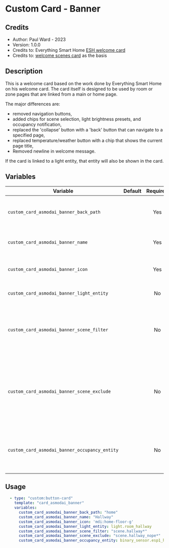 # Custom Card - Banner

## Credits
- Author: Paul Ward - 2023
- Version: 1.0.0
- Credits to: Everything Smart Home [ESH welcome card](https://github.com/UI-Lovelace-Minimalist/UI/tree/main/custom_cards/custom_card_esh_welcome)
- Credits to: [welcome scenes card](https://ui-lovelace-minimalist.github.io/UI/usage/cards/card_welcome_scenes/) as the basis

## Description
This is a welcome card based on the work done by Everything Smart Home on his welcome card.  The card itself is designed to be used by room or zone pages that are linked from a main or home page.

The major differences are:
 * removed navigation buttons,
 * added chips for scene selection, light brightness presets, and occupancy notification,
 * replaced the 'collapse' button with a 'back' button that can navigate to a specified page,
 * replaced temperature/weather button with a chip that shows the current page title,
 * Removed newline in welcome message.

If the card is linked to a light entity, that entity will also be shown in the card.

## Variables

| Variable                                      | Default | Required | Description                                                                                          |
|-----------------------------------------------|---------|:--------:|------------------------------------------------------------------------------------------------------|
| `custom_card_asmodai_banner_back_path`        |         | Yes      | Path to navigate to when 'back' is pressed.                                                          |
| `custom_card_asmodai_banner_name`             |         | Yes      | Name displayed in the title chip.                                                                    |
| `custom_card_asmodai_banner_icon`             |         | Yes      | Icon displayed in the title chip.                                                                    |
| `custom_card_asmodai_banner_light_entity`     |         | No       | Light entity to show in the card.                                                                    |
| `custom_card_asmodai_banner_scene_filter`     |         | No       | Filter used to determine which scenes show in the scene selection.                                   |
| `custom_card_asmodai_banner_scene_exclude`    |         | No       | Filter used to exclude scenes from the scene selection.  This must be non-empty if a filter is used. |
| `custom_card_asmodai_banner_occupancy_entity` |         | No       | Entity used to determine whether the room or zone is occupied.                                       |

## Usage
```yaml
  - type: "custom:button-card"
    template: "card_asmodai_banner"
    variables:
      custom_card_asmodai_banner_back_path: "home"
      custom_card_asmodai_banner_name: "Hallway"
      custom_card_asmodai_banner_icon: 'mdi:home-floor-g'
      custom_card_asmodai_banner_light_entity: light.room_hallway
      custom_card_asmodai_banner_scene_filter: "scene.hallway*"
      custom_card_asmodai_banner_scene_exclude: "scene.hallway_nope*"
      custom_card_asmodai_banner_occupancy_entity: binary_sensor.esp1_hallway_occupancy
```

